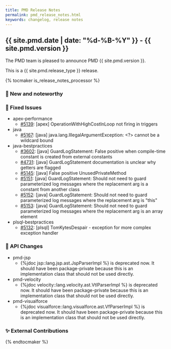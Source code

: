 ```yaml
---
title: PMD Release Notes
permalink: pmd_release_notes.html
keywords: changelog, release notes
---
```


## {{ site.pmd.date | date: "%d-%B-%Y" }} - {{ site.pmd.version }}

The PMD team is pleased to announce PMD {{ site.pmd.version }}.

This is a {{ site.pmd.release_type }} release.

{% tocmaker is_release_notes_processor %}

### 🚀 New and noteworthy

### 🐛 Fixed Issues
* apex-performance
  * [#5139](https://github.com/pmd/pmd/issues/5139): \[apex] OperationWithHighCostInLoop not firing in triggers
* java
  * [#5167](https://github.com/pmd/pmd/pull/5167): \[java] java.lang.IllegalArgumentException: \<\?\> cannot be a wildcard bound
* java-bestpractices
  * [#3602](https://github.com/pmd/pmd/issues/3602): \[java] GuardLogStatement: False positive when compile-time constant is created from external constants
  * [#4731](https://github.com/pmd/pmd/issues/4731): \[java] GuardLogStatement documentation is unclear why getters are flagged
  * [#5145](https://github.com/pmd/pmd/issues/5145): \[java] False positive UnusedPrivateMethod
  * [#5151](https://github.com/pmd/pmd/issues/5151): \[java] GuardLogStatement: Should not need to guard parameterized log messages where the replacement arg is a constant from another class
  * [#5152](https://github.com/pmd/pmd/issues/5152): \[java] GuardLogStatement: Should not need to guard parameterized log messages where the replacement arg is "this"
  * [#5153](https://github.com/pmd/pmd/issues/5153): \[java] GuardLogStatement: Should not need to guard parameterized log messages where the replacement arg is an array element
* plsql-bestpractices
  * [#5132](https://github.com/pmd/pmd/issues/5132): \[plsql] TomKytesDespair - exception for more complex exception handler

### 🚨 API Changes
* pmd-jsp
  * {%jdoc jsp::lang.jsp.ast.JspParserImpl %} is deprecated now. It should have been package-private
    because this is an implementation class that should not be used directly.
* pmd-velocity
  * {%jdoc velocity::lang.velocity.ast.VtlParserImpl %} is deprecated now. It should have been package-private
    because this is an implementation class that should not be used directly.
* pmd-visualforce
  * {%jdoc visualforce::lang.visualforce.ast.VfParserImpl %} is deprecated now. It should have been package-private
    because this is an implementation class that should not be used directly.

### ✨ External Contributions

{% endtocmaker %}

